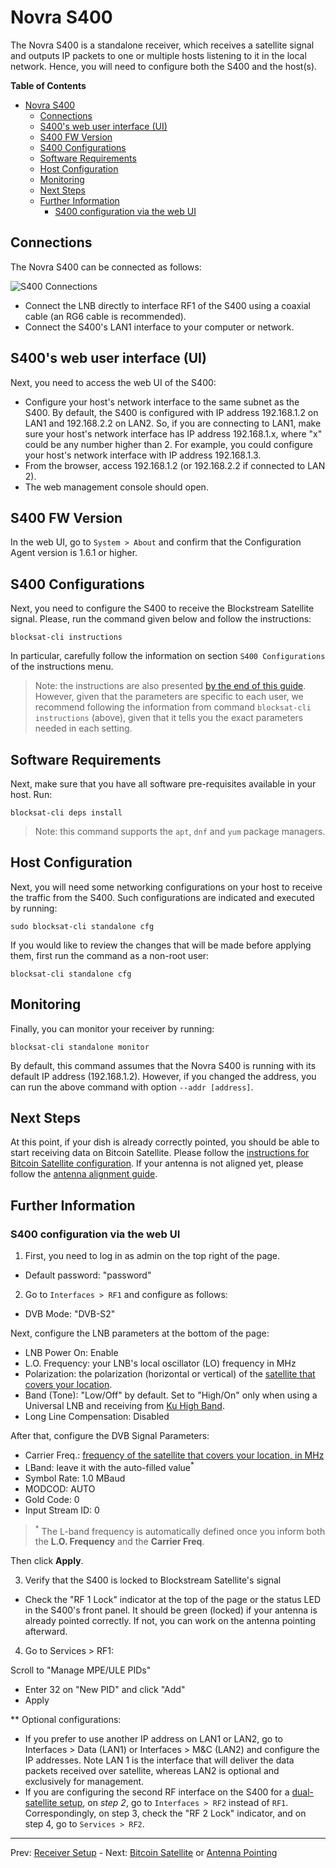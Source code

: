 # Novra S400

The Novra S400 is a standalone receiver, which receives a satellite signal and
outputs IP packets to one or multiple hosts listening to it in the local
network. Hence, you will need to configure both the S400 and the host(s).

<!-- markdown-toc start - Don't edit this section. Run M-x markdown-toc-generate-toc again -->
**Table of Contents**

- [Novra S400](#novra-s400)
    - [Connections](#connections)
    - [S400's web user interface (UI)](#s400s-web-user-interface-ui)
    - [S400 FW Version](#s400-fw-version)
    - [S400 Configurations](#s400-configurations)
    - [Software Requirements](#software-requirements)
    - [Host Configuration](#host-configuration)
    - [Monitoring](#monitoring)
    - [Next Steps](#next-steps)
    - [Further Information](#further-information)
        - [S400 configuration via the web UI](#s400-configuration-via-the-web-ui)

<!-- markdown-toc end -->

## Connections

The Novra S400 can be connected as follows:

![S400 Connections](img/standalone_connections.png?raw=true "S400 Connections")

- Connect the LNB directly to interface RF1 of the S400 using a coaxial cable
  (an RG6 cable is recommended).
- Connect the S400's LAN1 interface to your computer or network.

## S400's web user interface (UI)

Next, you need to access the web UI of the S400:

- Configure your host's network interface to the same subnet as the S400. By
  default, the S400 is configured with IP address 192.168.1.2 on LAN1 and
  192.168.2.2 on LAN2. So, if you are connecting to LAN1, make sure your host's
  network interface has IP address 192.168.1.x, where "x" could be any number
  higher than 2. For example, you could configure your host's network interface
  with IP address 192.168.1.3.
- From the browser, access 192.168.1.2 (or 192.168.2.2 if connected to LAN 2).
- The web management console should open.

## S400 FW Version

In the web UI, go to `System > About` and confirm that the Configuration Agent
version is 1.6.1 or higher.

## S400 Configurations

Next, you need to configure the S400 to receive the Blockstream Satellite
signal. Please, run the command given below and follow the instructions:

```
blocksat-cli instructions
```

In particular, carefully follow the information on section `S400 Configurations`
of the instructions menu.

> Note: the instructions are also presented [by the end of this
> guide](#s400-configuration-via-the-web-ui). However, given that the parameters
> are specific to each user, we recommend following the information from command
> `blocksat-cli instructions` (above), given that it tells you the exact
> parameters needed in each setting.

## Software Requirements

Next, make sure that you have all software pre-requisites available in your
host. Run:

```
blocksat-cli deps install
```

> Note: this command supports the `apt`, `dnf` and `yum` package managers.

## Host Configuration

Next, you will need some networking configurations on your host to receive the
traffic from the S400. Such configurations are indicated and executed by
running:

```
sudo blocksat-cli standalone cfg
```

If you would like to review the changes that will be made before applying them,
first run the command as a non-root user:

```
blocksat-cli standalone cfg
```

## Monitoring

Finally, you can monitor your receiver by running:

```
blocksat-cli standalone monitor
```

By default, this command assumes that the Novra S400 is running with its default
IP address (192.168.1.2). However, if you changed the address, you can run the
above command with option `--addr [address]`.

## Next Steps

At this point, if your dish is already correctly pointed, you should be able to
start receiving data on Bitcoin Satellite. Please follow the [instructions for
Bitcoin Satellite configuration](bitcoin.md). If your antenna is not aligned
yet, please follow the [antenna alignment guide](antenna-pointing.md).

## Further Information

### S400 configuration via the web UI

1. First, you need to log in as admin on the top right of the page.
- Default password: "password"

2. Go to `Interfaces > RF1` and configure as follows:

- DVB Mode: "DVB-S2"

Next, configure the LNB parameters at the bottom of the page:

- LNB Power On: Enable
- L.O. Frequency: your LNB's local oscillator (LO) frequency in MHz
- Polarization: the polarization (horizontal or vertical) of the [satellite that covers your location](https://blockstream.com/satellite/#satellite_network-coverage).
- Band (Tone): "Low/Off" by default. Set to "High/On" only when using a Universal LNB and receiving from [Ku High Band](frequency.md).
- Long Line Compensation: Disabled

After that, configure the DVB Signal Parameters:
- Carrier Freq.: [frequency of the satellite that covers your location, in MHz](frequency.md)
- LBand: leave it with the auto-filled value<sup>*</sup>
- Symbol Rate: 1.0 MBaud
- MODCOD: AUTO
- Gold Code: 0
- Input Stream ID: 0

> <sup>*</sup> The L-band frequency is automatically defined once you inform
> both the **L.O. Frequency** and the **Carrier Freq**.

Then click **Apply**.

3. Verify that the S400 is locked to Blockstream Satellite's signal
- Check the "RF 1 Lock" indicator at the top of the page or the status LED in
  the S400's front panel. It should be green (locked) if your antenna is already
  pointed correctly. If not, you can work on the antenna pointing afterward.

4. Go to Services > RF1:

Scroll to "Manage MPE/ULE PIDs"
- Enter 32 on "New PID" and click "Add"
- Apply

** Optional configurations:
- If you prefer to use another IP address on LAN1 or LAN2, go to
  Interfaces > Data (LAN1) or Interfaces > M&C (LAN2) and configure
  the IP addresses. Note LAN 1 is the interface that will deliver the
  data packets received over satellite, whereas LAN2 is optional and
  exclusively for management.
- If you are configuring the second RF interface on the S400 for a
  [dual-satellite setup](dual-satellite.md), on *step 2*, go to `Interfaces >
  RF2` instead of `RF1`. Correspondingly, on step 3, check the "RF 2 Lock"
  indicator, and on step 4, go to `Services > RF2`.

---

Prev: [Receiver Setup](receiver.md) - Next: [Bitcoin Satellite](bitcoin.md) or [Antenna Pointing](antenna-pointing.md)
